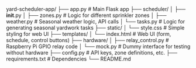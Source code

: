yard-scheduler-app/
├── app.py                   # Main Flask app
├── scheduler/
│   ├── __init__.py
│   ├── zones.py             # Logic for different sprinkler zones
│   ├── weather.py           # Seasonal weather logic, API calls
│   └── tasks.py             # Logic for generating seasonal yardwork tasks
├── static/
│   └── style.css            # Simple styling for web UI
├── templates/
│   └── index.html           # Web UI (form, schedule, control buttons)
├── hardware/
│   ├── relay_control.py     # Raspberry Pi GPIO relay code
│   └── mock.py              # Dummy interface for testing without hardware
├── config.py                # API keys, zone definitions, etc.
├── requirements.txt         # Dependencies
└── README.md

